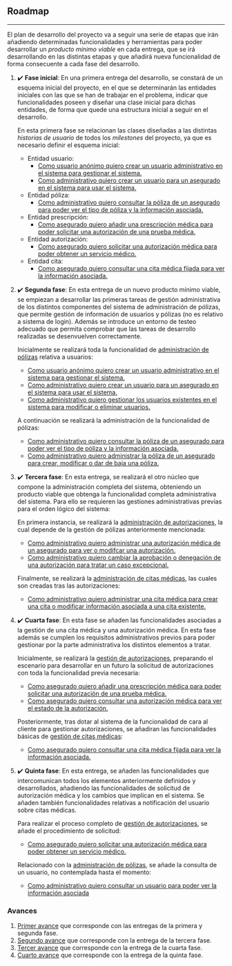 
## Roadmap

---

El plan de desarrollo del proyecto va a seguir una serie de etapas que irán añadiendo determinadas funcionalidades y herramientas para poder desarrollar un *producto mínimo viable* en cada entrega, que se irá desarrollando en las distintas etapas y que añadirá nueva funcionalidad de forma consecuente a cada fase del desarrollo.

1. :heavy_check_mark: **Fase inicial**: En una primera entrega del desarrollo, se constará de un esquema inicial del proyecto, en el que se determinarán las entidades iniciales con las que se han de trabajar en el problema, indicar que funcionalidades poseen y diseñar una clase inicial para dichas entidades, de forma que quede una estructura inicial a seguir en el desarrollo.

	En esta primera fase se relacionan las clases diseñadas a las distintas *historias de usuario* de todos los *milestones* del proyecto, ya que es necesario definir el esquema inicial:
    
	* Entidad usuario:
		* [Como usuario anónimo quiero crear un usuario administrativo en el sistema para gestionar el sistema.](https://github.com/Carlosma7/MedAuth/issues/43)
		* [Como administrativo quiero crear un usuario para un asegurado en el sistema para usar el sistema.](https://github.com/Carlosma7/MedAuth/issues/44)
	* Entidad póliza:
		* [Como administrativo quiero consultar la póliza de un asegurado para poder ver el tipo de póliza y la información asociada.](https://github.com/Carlosma7/MedAuth/issues/34)
	* Entidad prescripción:
		* [Como asegurado quiero añadir una prescripción médica para poder solicitar una autorización de una prueba médica.](https://github.com/Carlosma7/MedAuth/issues/36)
	* Entidad autorización: 
		* [Como asegurado quiero solicitar una autorización médica para poder obtener un servicio médico.](https://github.com/Carlosma7/MedAuth/issues/37)
	* Entidad cita:
		* [Como asegurado quiero consultar una cita médica fijada para ver la información asociada.](https://github.com/Carlosma7/MedAuth/issues/41)

2. :heavy_check_mark: **Segunda fase**: En esta entrega de un nuevo producto mínimo viable, se empiezan a desarrollar las primeras tareas de gestión administrativa de los distintos componentes del sistema de administración de pólizas, que permite gestión de información de usuarios y pólizas (no es relativo a sistema de login). Además se introduce un entorno de testeo adecuado que permita comprobar que las tareas de desarrollo realizadas se desenvuelven correctamente.

    Inicialmente se realizará toda la funcionalidad de [administración de pólizas](https://github.com/Carlosma7/MedAuth/milestone/10) relativa a usuarios:
    * [Como usuario anónimo quiero crear un usuario administrativo en el sistema para gestionar el sistema.](https://github.com/Carlosma7/MedAuth/issues/43)
    * [Como administrativo quiero crear un usuario para un asegurado en el sistema para usar el sistema.](https://github.com/Carlosma7/MedAuth/issues/44)
    * [Como administrativo quiero gestionar los usuarios existentes en el sistema para modificar o eliminar usuarios.](https://github.com/Carlosma7/MedAuth/issues/55)
    
    A continuación se realizará la administración de la funcionalidad de pólizas:
    * [Como administrativo quiero consultar la póliza de un asegurado para poder ver el tipo de póliza y la información asociada.](https://github.com/Carlosma7/MedAuth/issues/34)
    * [Como administrativo quiero administrar la póliza de un asegurado para crear, modificar o dar de baja una póliza.](https://github.com/Carlosma7/MedAuth/issues/35)
    
    
3. :heavy_check_mark: **Tercera fase**: En esta entrega, se realizará el otro núcleo que compone la administración completa del sistema, obteniendo un producto viable que obtenga la funcionalidad completa administrativa del sistema. Para ello se requieren las gestiones administrativas previas para el orden lógico del sistema:

    En primera instancia, se realizará la [administración de autorizaciones](https://github.com/Carlosma7/MedAuth/milestone/9), la cual depende de la gestión de pólizas anteriormente mencionada:
    * [Como administrativo quiero administrar una autorización médica de un asegurado para ver o modifcar una autorización.](https://github.com/Carlosma7/MedAuth/issues/39)
    * [Como administrativo quiero cambiar la aprobación o denegación de una autorización para tratar un caso excepcional.](https://github.com/Carlosma7/MedAuth/issues/40)
    
    Finalmente, se realizará la [administración de citas médicas](https://github.com/Carlosma7/MedAuth/milestone/11), las cuales son creadas tras las autorizaciones:
    * [Como administrativo quiero administrar una cita médica para crear una cita o modificar información asociada a una cita existente.](https://github.com/Carlosma7/MedAuth/issues/49)
    
4. :heavy_check_mark: **Cuarta fase**: En esta fase se añaden las funcionalidades asociadas a la gestión de una cita médica y una autorización médica. En esta fase además se cumplen los requisitos administrativos previos para poder gestionar por la parte administrativa los distintos elementos a tratar.

    Inicialmente, se realizará la [gestión de autorizaciones](https://github.com/Carlosma7/MedAuth/milestone/7), preparando el escenario para desarrollar en un futuro la solicitud de autorizaciones con toda la funcionalidad previa necesaria:
    * [Como asegurado quiero añadir una prescripción médica para poder solicitar una autorización de una prueba médica.](https://github.com/Carlosma7/MedAuth/issues/36)
    * [Como asegurado quiero consultar una autorización médica para ver el estado de la autorización.](https://github.com/Carlosma7/MedAuth/issues/38)
    
    Posteriormente, tras dotar al sistema de la funcionalidad de cara al cliente para gestionar autorizaciones, se añadiran las funcionalidades básicas de [gestión de citas médicas](https://github.com/Carlosma7/MedAuth/milestone/8):
    * [Como asegurado quiero consultar una cita médica fijada para ver la información asociada.](https://github.com/Carlosma7/MedAuth/issues/41)
    
5. :heavy_check_mark: **Quinta fase**: En esta entrega, se añaden las funcionalidades que intercomunican todos los elementos anteriormente definidos y desarrollados, añadiendo las funcionalidades de solicitud de autorización médica y los cambios que implican en el sistema. Se añaden también funcionalidades relativas a notificación del usuario sobre citas médicas.

    Para realizar el proceso completo de [gestión de autorizaciones](https://github.com/Carlosma7/MedAuth/milestone/7), se añade el procedimiento de solicitud:
    * [Como asegurado quiero solicitar una autorización médica para poder obtener un servicio médico.](https://github.com/Carlosma7/MedAuth/issues/37)

    Relacionado con la [administración de pólizas](https://github.com/Carlosma7/MedAuth/milestone/10), se añade la consulta de un usuario, no contemplada hasta el momento:
    * [Como administrativo quiero consultar un usuario para poder ver la información asociada](https://github.com/Carlosma7/MedAuth/issues/96)


### Avances

1. [Primer avance](https://carlosma7.github.io/MedAuth/doc/avance_codigo) que corresponde con las entregas de la primera y segunda fase.
2. [Segundo avance](https://carlosma7.github.io/MedAuth/doc/avance_codigo_2) que corresponde con la entrega de la tercera fase.
3. [Tercer avance](https://carlosma7.github.io/MedAuth/doc/avance_codigo_3) que corresponde con la entrega de la cuarta fase.
4. [Cuarto avance](https://carlosma7.github.io/MedAuth/doc/avance_codigo_4) que corresponde con la entrega de la quinta fase.
